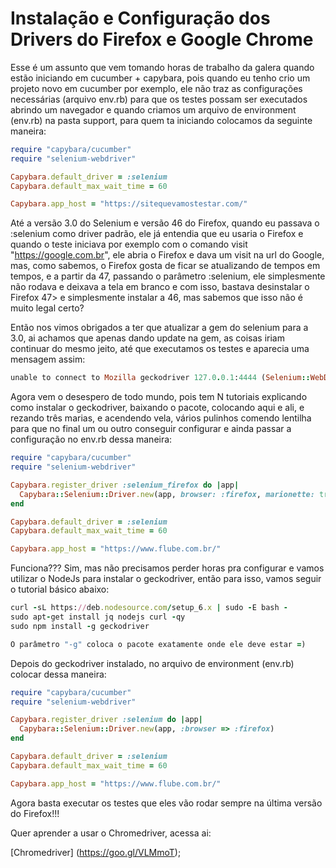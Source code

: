 # Instalação e Configuração dos Drivers do Firefox e Google Chrome

Esse é um assunto que vem tomando horas de trabalho da galera quando estão iniciando em cucumber + capybara, pois quando eu tenho crio um projeto novo em cucumber por exemplo, ele não traz as configurações necessárias (arquivo env.rb) para que os testes possam ser executados abrindo um navegador e quando criamos um arquivo de environment (env.rb) na pasta support, para quem ta iniciando colocamos da seguinte maneira:

```ruby
require "capybara/cucumber"
require "selenium-webdriver"

Capybara.default_driver = :selenium
Capybara.default_max_wait_time = 60

Capybara.app_host = "https://sitequevamostestar.com/"
```
Até a versão 3.0 do Selenium e versão 46 do Firefox, quando eu passava o :selenium como driver padrão, ele já entendia que eu usaria o Firefox e quando o teste iniciava por exemplo com o comando visit "https://google.com.br", ele abria o Firefox e dava um visit na url do Google, mas, como sabemos, o Firefox gosta de ficar se atualizando de tempos em tempos, e a partir da 47, passando o parâmetro :selenium, ele simplesmente não rodava e deixava a tela em branco e com isso, bastava desinstalar o Firefox 47> e simplesmente instalar a 46, mas sabemos que isso não é muito legal certo?

Então nos vimos obrigados a ter que atualizar a gem do selenium para a 3.0, ai achamos que apenas dando update na gem, as coisas iriam continuar do mesmo jeito, até que executamos os testes e aparecia uma mensagem assim:

```ruby
unable to connect to Mozilla geckodriver 127.0.0.1:4444 (Selenium::WebDriver::Error::WebDriverError)
```
Agora vem o desespero de todo mundo, pois tem N tutoriais explicando como instalar o geckodriver, baixando o pacote, colocando aqui e ali, e rezando três marias, e acendendo vela, vários pulinhos comendo lentilha para que no final um ou outro conseguir configurar e ainda passar a configuração no env.rb dessa maneira:

```ruby
require "capybara/cucumber"
require "selenium-webdriver"

Capybara.register_driver :selenium_firefox do |app|
  Capybara::Selenium::Driver.new(app, browser: :firefox, marionette: true)
end

Capybara.default_driver = :selenium
Capybara.default_max_wait_time = 60

Capybara.app_host = "https://www.flube.com.br/"
```

Funciona??? Sim, mas não precisamos perder horas pra configurar e vamos utilizar o NodeJs para instalar o geckodriver, então para isso, vamos seguir o tutorial básico abaixo:

```ruby
curl -sL https://deb.nodesource.com/setup_6.x | sudo -E bash -
sudo apt-get install jq nodejs curl -qy
sudo npm install -g geckodriver

O parâmetro "-g" coloca o pacote exatamente onde ele deve estar =)
```
Depois do geckodriver instalado, no arquivo de environment (env.rb) colocar dessa maneira:

```ruby
require "capybara/cucumber"
require "selenium-webdriver"

Capybara.register_driver :selenium do |app|
  Capybara::Selenium::Driver.new(app, :browser => :firefox)
end

Capybara.default_driver = :selenium
Capybara.default_max_wait_time = 60

Capybara.app_host = "https://www.flube.com.br/"
```

Agora basta executar os testes que eles vão rodar sempre na última versão do Firefox!!!

Quer aprender a usar o Chromedriver, acessa ai:

[Chromedriver] (https://goo.gl/VLMmoT);
